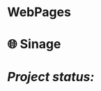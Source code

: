 # WebPages
🌐 Sinage
==============
***Project status:***
==============
<!-- - [ ] Pending       :hourglass:
:white_check_mark: 
✅ complete     :x: 

Displays Time in date and a clean, refined format

Screenshots
===========

<img src="https://github.com/moseleygj/WebPages/blob/master/Sinage_clock/Screenshot.png" alt="screenshot2" width="900px"/>



 :unlock:License:
GNU GENERAL PUBLIC LICENSE Version 3, 29 June 2007


 Web Development Development and UI
